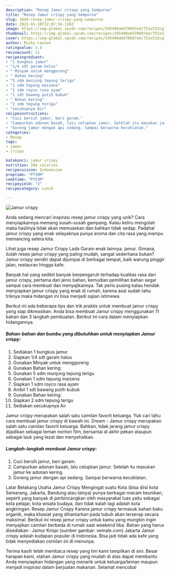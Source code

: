 ```yaml
---
description: "Resep Jamur crispy yang Sempurna"
title: "Resep Jamur crispy yang Sempurna"
slug: 1049-resep-jamur-crispy-yang-sempurna
date: 2021-01-18T12:07:34.110Z
image: https://img-global.cpcdn.com/recipes/595498a6d70607e4/751x532cq70/jamur-crispy-foto-resep-utama.jpg
thumbnail: https://img-global.cpcdn.com/recipes/595498a6d70607e4/751x532cq70/jamur-crispy-foto-resep-utama.jpg
cover: https://img-global.cpcdn.com/recipes/595498a6d70607e4/751x532cq70/jamur-crispy-foto-resep-utama.jpg
author: Ricky Cannon
ratingvalue: 3.4
reviewcount: 11
recipeingredient:
- "1 bungkus jamur"
- "1/4 sdt garam halus"
- " Minyak untuk menggoreng"
- " Bahan kering"
- "5 sdm munjung tepung terigu"
- "1 sdm tepung maizena"
- "1 sdm royco rasa ayam"
- "1 sdt bawang putih bubuk"
- " Bahan kering"
- "2 sdm tepung terigu"
- "secukupnya Air"
recipeinstructions:
- "Cuci bersih jamur, beri garam."
- "Campurkan adonan basah, lalu celupkan jamur. Setelah itu masukan jamur ke adonan kering."
- "Goreng jamur dengan api sedang. Sampai berwarna kecoklatan."
categories:
- Resep
tags:
- jamur
- crispy

katakunci: jamur crispy 
nutrition: 104 calories
recipecuisine: Indonesian
preptime: "PT39M"
cooktime: "PT53M"
recipeyield: "3"
recipecategory: Lunch

---
```



![Jamur crispy](https://img-global.cpcdn.com/recipes/595498a6d70607e4/751x532cq70/jamur-crispy-foto-resep-utama.jpg)

Anda sedang mencari inspirasi resep jamur crispy yang unik? Cara menyiapkannya memang susah-susah gampang. Kalau keliru mengolah maka hasilnya tidak akan memuaskan dan bahkan tidak sedap. Padahal jamur crispy yang enak selayaknya punya aroma dan cita rasa yang mampu memancing selera kita.

Lihat juga resep Jamur Crispy Lada Garam enak lainnya. jamur. Gimana, itulah resep jamur crispy yang paling mudah, sangat sederhana bukan? Jamur crispy sendiri dapat dijumpai di berbagai tempat, baik warung pinggir jalan, restauran hingga kafe.

Banyak hal yang sedikit banyak berpengaruh terhadap kualitas rasa dari jamur crispy, pertama dari jenis bahan, kemudian pemilihan bahan segar sampai cara membuat dan menyajikannya. Tak perlu pusing kalau hendak menyiapkan jamur crispy yang enak di rumah, karena asal sudah tahu triknya maka hidangan ini bisa menjadi sajian istimewa.


Berikut ini ada beberapa tips dan trik praktis untuk membuat jamur crispy yang siap dikreasikan. Anda bisa membuat Jamur crispy menggunakan 11 bahan dan 3 langkah pembuatan. Berikut ini cara dalam menyiapkan hidangannya.

<!--inarticleads1-->

##### Bahan-bahan dan bumbu yang dibutuhkan untuk menyiapkan Jamur crispy:

1. Sediakan 1 bungkus jamur
1. Siapkan 1/4 sdt garam halus
1. Gunakan  Minyak untuk menggoreng
1. Gunakan  Bahan kering:
1. Gunakan 5 sdm munjung tepung terigu
1. Gunakan 1 sdm tepung maizena
1. Siapkan 1 sdm royco rasa ayam
1. Ambil 1 sdt bawang putih bubuk
1. Gunakan  Bahan kering:
1. Siapkan 2 sdm tepung terigu
1. Sediakan secukupnya Air


Jamur crispy merupakan salah satu camilan favorit keluarga. Yuk cari tahu cara membuat jamur crispy di bawah ini. Dream - Jamur crispy merupakan salah satu camilan favorit keluarga. Bahkan, tidak jarang jamur crispy dijadikan sebagai teman nonton film, bersantai di akhir pekan ataupun sebagai lauk yang lezat dan menyehatkan. 

<!--inarticleads2-->

##### Langkah-langkah membuat Jamur crispy:

1. Cuci bersih jamur, beri garam.
1. Campurkan adonan basah, lalu celupkan jamur. Setelah itu masukan jamur ke adonan kering.
1. Goreng jamur dengan api sedang. Sampai berwarna kecoklatan.


Latar Belakang Usaha Jamur Crispy Mengingat suatu Kota (bisa diisi kota Semarang, Jakarta, Bandung atau lainya) punya berbagai macam keunikan, seperti yang banyak di perbincangkan oleh masyarakat luas yaitu sebagai kota pelajar, kota wisata budaya, dan tidak kalah lagi adalah kota angkringan. Resep Jamur Crispy Karena jamur crispy termasuk bahan baku organik, maka khasiat yang dihantarkan pada tubuh akan terserap secara maksimal. Berikut ini resep jamur crispy untuk kamu yang mungkin ingin menyajikan camilan berbeda di rumah saat weekend tiba. Bahan yang harus disediakan : Jamur Krispi (sumber gambar: vemale.com) Jakarta Jamur crispy adalah kudapan populer di Indonesia. Bisa jadi tidak ada kafe yang tidak menyediakan cemilan ini di menunya. 

Terima kasih telah membaca resep yang tim kami tampilkan di sini. Besar harapan kami, olahan Jamur crispy yang mudah di atas dapat membantu Anda menyiapkan hidangan yang menarik untuk keluarga/teman maupun menjadi inspirasi dalam berjualan makanan. Selamat mencoba!
